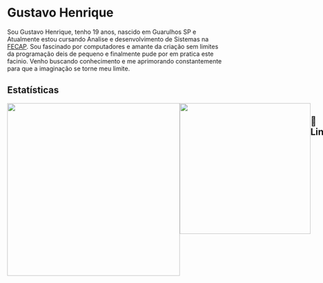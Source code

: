 # Gustavo Henrique


Sou Gustavo Henrique,  tenho 19 anos, nascido em Guarulhos SP e Atualmente estou cursando Analise e desenvolvimento de Sistemas na [FECAP](Fecap.br).
Sou fascinado por computadores e amante da criação sem limites da programação deis de pequeno e finalmente pude por em pratica este facinio. Venho buscando conhecimento e me aprimorando constantemente para que a imaginação se torne meu limite.  

## Estatísticas 
<div style="display: flex; justify-content: space-between;">
<img src="https://github-readme-stats.vercel.app/api?username=GSPrograms&theme=rose&show_icons=true" width="400">
<img src="https://github-readme-stats.vercel.app/api/top-langs/?username=GSPrograms&theme=rose&stheme=zize_weight=1.5&count_weight=0.5" width="303">





## 🪬 Linguagens
<img
src="https://www.freepik.com/icon/sql-server_4299956#fromView=keyword&page=1&position=26&uuid=f6e31b05-2729-4679-b8d5-d9df2ed3cb3a"
title="SQL"
alt="SQL"
width=40px
style="padding-right: 10px;"/>
<img 
src="https://cdn.jsdelivr.net/gh/devicons/devicon@latest/icons/csharp/csharp-original.svg"
title="HTML"
alt="HTML"
width=40px
style="padding-right: 10px;"/>
<img 
src="https://cdn.jsdelivr.net/gh/devicons/devicon@latest/icons/cplusplus/cplusplus-original.svg" 
title="HTML"
alt="HTML"
width=40px
style="padding-right: 10px;"/>
<img 
src="https://cdn.jsdelivr.net/gh/devicons/devicon@latest/icons/python/python-original.svg" 
title="HTML"
alt="HTML"
width=40px
style="padding-right: 10px;"/>
<img 
src="https://cdn.jsdelivr.net/gh/devicons/devicon@latest/icons/javascript/javascript-original.svg" 
title="HTML"
alt="HTML"
width=40px
style="padding-right: 10px;"/>
<img 
src="https://cdn.jsdelivr.net/gh/devicons/devicon@latest/icons/html5/html5-original.svg" 
title="HTML"
alt="HTML"
width=40px
style="padding-right: 10px;"/>
<img 
src="https://cdn.jsdelivr.net/gh/devicons/devicon@latest/icons/css3/css3-original.svg" 
title="HTML"
alt="HTML"
width=40px
style="padding-right: 10px;"/>
## 🖥 Plataformas
<img src="https://cdn.jsdelivr.net/gh/devicons/devicon@latest/icons/mysql/mysql-original-wordmark.svg"
title="MySQL"
alt="MySQL"
width=40px
style="padding-right: 10px;"/>
<img src="https://cdn.jsdelivr.net/gh/devicons/devicon@latest/icons/visualstudio/visualstudio-original.svg" 
title="Visual Studio"
alt="Visual Studio"
width=40px
style="padding-right: 10px;"/>
<img src="https://cdn.jsdelivr.net/gh/devicons/devicon@latest/icons/vscode/vscode-original.svg" 
title="VsCode"
alt="VsCode"
width=40px
style="padding-right: 10px;"/>
<img 
src="https://cdn.jsdelivr.net/gh/devicons/devicon@latest/icons/arduino/arduino-original.svg"
title="Arduino"
alt="Arduino"
width=40px
style="padding-right: 10px;"/>
## 🖥 Bibliotecas
<img src="https://cdn.jsdelivr.net/gh/devicons/devicon@latest/icons/react/react-original.svg" 
title="React"
alt="React"
width=40px
style="padding-right: 10px;"/>
<div>

